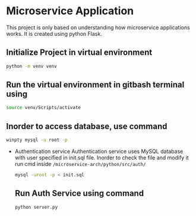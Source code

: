 # Microservice Application

This project is only based on understanding how microservice applications works. It is created using python Flask.

## Initialize Project in virtual environment

```bash
python -m venv venv
```

## Run the virtual environment in gitbash terminal using

```bash
source venv/Scripts/activate
```

## Inorder to access database, use command

```bash
winpty mysql -u root -p
```

- Authentication service
  Authentication service uses MySQL database with user specified in init.sql file.
  Inorder to check the file and modify it run cmd inside `/microservice-arch/python/src/auth/`

  ```bash
  mysql -uroot -p < init.sql
  ```

  ## Run Auth Service using command

  ```bash
  python server.py
  ```
